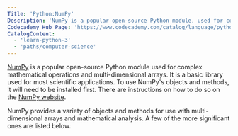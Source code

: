 ```yaml
---
Title: 'Python:NumPy'
Description: 'NumPy is a popular open-source Python module, used for complex mathematical operations and multi-dimentional arrays.'
Codecademy Hub Page: 'https://www.codecademy.com/catalog/language/python'
CatalogContent:
  - 'learn-python-3'
  - 'paths/computer-science'
---
```


[NumPy](https://numpy.org/) is a popular open-source Python module used for complex mathematical operations and multi-dimensional arrays. It is a basic library used for most scientific applications. To use NumPy's objects and methods, it will need to be installed first. There are instructions on how to do so on the [NumPy website](https://numpy.org/install/).

NumPy provides a variety of objects and methods for use with multi-dimensional arrays and mathematical analysis. A few of the more significant ones are listed below.
